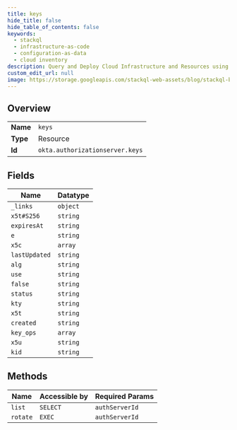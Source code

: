 ```yaml
---
title: keys
hide_title: false
hide_table_of_contents: false
keywords:
  - stackql
  - infrastructure-as-code
  - configuration-as-data
  - cloud inventory
description: Query and Deploy Cloud Infrastructure and Resources using SQL
custom_edit_url: null
image: https://storage.googleapis.com/stackql-web-assets/blog/stackql-blog-post-featured-image.png
---
```

  
    

## Overview
<table><tbody>
<tr><td><b>Name</b></td><td><code>keys</code></td></tr>
<tr><td><b>Type</b></td><td>Resource</td></tr>
<tr><td><b>Id</b></td><td><code>okta.authorizationserver.keys</code></td></tr>
</tbody></table>

## Fields
| Name | Datatype |
| ---- | -------- |
| `_links` | `object` |
| `x5t#S256` | `string` |
| `expiresAt` | `string` |
| `e` | `string` |
| `x5c` | `array` |
| `lastUpdated` | `string` |
| `alg` | `string` |
| `use` | `string` |
| `false` | `string` |
| `status` | `string` |
| `kty` | `string` |
| `x5t` | `string` |
| `created` | `string` |
| `key_ops` | `array` |
| `x5u` | `string` |
| `kid` | `string` |
## Methods
| Name | Accessible by | Required Params |
| ---- | ------------- | --------------- |
| `list` | `SELECT` | `authServerId` |
| `rotate` | `EXEC` | `authServerId` |
